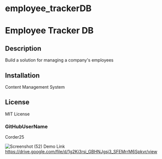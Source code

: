 # employee_trackerDB
# Employee Tracker DB

## Description
Build a solution for managing a company's employees

## Installation
Content Management System

## License
MIT License

### GitHubUserName
Corder25

![Screenshot (52)](https://user-images.githubusercontent.com/69650837/103579003-286d0f00-4e9d-11eb-8761-451b7396b2ac.png)
Demo Link
https://drive.google.com/file/d/1g2Ki3rsi_GBHNJgsj3_SFEMrrM6Spkvr/view
